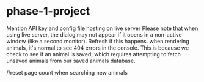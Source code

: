 # phase-1-project

Mention API key and config file
hosting on live server
Please note that when using live server, the dialog may not appear if it opens in a non-active window (like a second monitor). Refresh if this happens.
when rendering animals, it's normal to see 404 errors in the console. This is because we check to see if an animal is saved, which requires attempting to fetch unsaved animals from our saved animals database.

//reset page count when searching new animals
